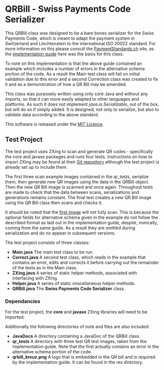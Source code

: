 # QRBill - Swiss Payments Code Serializer

This QRBill class was designed to be a bare bones serializer for the Swiss Payments Code, which is meant to adapt the payment system in Switzerland and Liechtenstein to the international ISO 20022 standard. For more information on this please consult the <a href="http://www.paymentstandards.ch/">PaymentStandards.ch</a> site, as the <a href="https://www.paymentstandards.ch/dam/downloads/ig-qr-bill-en.pdf">implementation guide</a> here was the basis for this class.

To note on this implementation is that the above guide contained an example which includes a number of errors in the alternative schema portion of the code. As a result the Main test class will fail on initial validation due to this error and a second Correction class was created to fix it and as a demonstration of how a QR Bill may be amended.

This class was purposely written using only core Java and without any imports, so that it can more easily adapted to other languages and platforms. As such it does not implement <i>java.io.Serializable</i>, out of the box, but will do so if simply added. It is designed, not only to serialize, but also to validate data according to the above standard.

This software is released under the <a href="https://github.com/gaddobenedetti/QR-Bill/blob/master/LICENSE.md">MIT Licence</a>.

<h2>Test Project</h2>

The test project uses ZXing to scan and generate QR codes - specifically the core and javase packages and runs four tests. Instructions on how to import ZXing may be found at their <a href="https://github.com/zxing/zxing">Git repository</a> although the test project is already set up to include them.

The first three scan example images contained in the qr_tests, serialize them, then generate new QR images using the data in the QRBill object. Then the new QR Bill image is scanned and once again. Throughout tests are made to check that the data between scans, serializations and generations remains constant. The final test creates a new QR Bill image using the QR Bill class then scans and checks it.

It should be noted that the <a href="./qr_tests/Rechnung1.png">first image</a> will not fully scan. This is because the optional fields for alternative schema given in the example do not follow the described format as laid out in the implementation guide, despite, ironically, coming from the same guide. As a result they are omitted during serialization and do no appear in subsequent versions.

The test project consists of three classes:
<ul>
  <li> <b>Main.java</b> The main test class to be run.</li>
  <li> <b>Correct.java</b> A second test class, which reads in the example that contains an error, edits and corrects it before carrying out the remainder of the tests as in the Main class.</li>
  <li> <b>ZXing.java</b> A series of static helper methods, associated with interfacing with ZXing.</li>
  <li> <b>Helper.java</b> A series of static miscellaneous helper methods.</li>
  <li> <b>QRBill.java</b> The <b>Swiss Payments Code Serializer</b> class.</li>
</ul>

<h3>Dependancies</h3>
For the test project, the <b>core</b> and <b>javase</b> ZXing libraries will need to be imported:

Additionally the following directories of note and files are also included:
<ul>
  <li> <b>JavaDocs</b> A directory containing a JavaDoc of the QRBill class.</li>
  <li> <b>qr_tests</b> A directory with three test QR test images, taken from the implementation guide. Note that the first actually contains an error in the alternative schema portion of the code.</li>
  <li> <b>qrbill_kreuz.png</b> A logo that is embedded in the QR bill and is required by the implementation guide. It can be found in the res directory.</li>
</ul>

<!--h2>Other Implementations</h2>

A number of other implantations of the Swiss Payments Code Serializer are or are planned. These are:
<ul>
  <li> <b>Java</b>. Please note that due to the vanilla nature of the class, it is compatible with other Java versions and implementations, such as Android.</li>
  <li> <b>C#</b>. Planned - not yet available.</li>
  <li> <b>C++</b>. Planned - not yet available.</li>
  <li> <b>PHP</b>. Planned - not yet available.</li>
  <li> <b>Python</b>. Planned - not yet available.</li>
</ul-->
